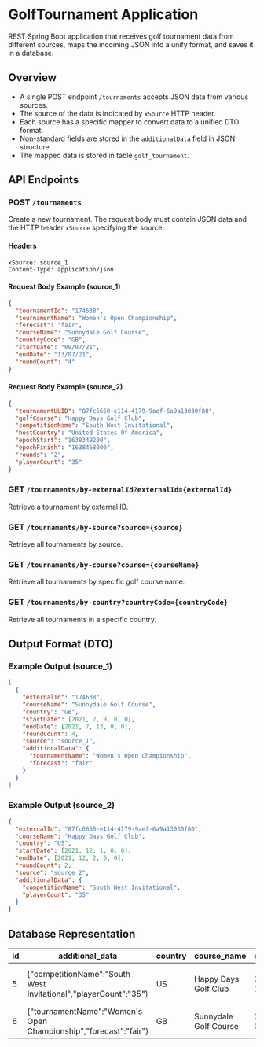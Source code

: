 # GolfTournament Application

REST Spring Boot application that receives golf tournament data from different sources, maps the incoming JSON into a unify format, and saves it in a database.

## Overview

- A single POST endpoint `/tournaments` accepts JSON data from various sources.
- The source of the data is indicated by `xSource` HTTP header.
- Each source has a specific mapper to convert data to a unified DTO format.
- Non-standard fields are stored in the `additionalData` field in JSON structure.
- The mapped data is stored in table `golf_tournament`.

## API Endpoints

### POST `/tournaments`

Create a new tournament. The request body must contain JSON data and the HTTP header `xSource` specifying the source.

#### Headers

```
xSource: source_1
Content-Type: application/json
```

#### Request Body Example (source_1)

```json
{
  "tournamentId": "174638",
  "tournamentName": "Women's Open Championship",
  "forecast": "fair",
  "courseName": "Sunnydale Golf Course",
  "countryCode": "GB",
  "startDate": "09/07/21",
  "endDate": "13/07/21",
  "roundCount": "4"
}
```

#### Request Body Example (source_2)

```json
{
  "tournamentUUID": "87fc6650-e114-4179-9aef-6a9a13030f80",
  "golfCourse": "Happy Days Golf Club",
  "competitionName": "South West Invitational",
  "hostCountry": "United States Of America",
  "epochStart": "1638349200",
  "epochFinish": "1638468000",
  "rounds": "2",
  "playerCount": "35"
}
```

### GET `/tournaments/by-externalId?externalId={externalId}`

Retrieve a tournament by external ID.

### GET `/tournaments/by-source?source={source}`

Retrieve all tournaments by source.

### GET `/tournaments/by-course?course={courseName}`

Retrieve all tournaments by specific golf course name.

### GET `/tournaments/by-country?countryCode={countryCode}`

Retrieve all tournaments in a specific country.

## Output Format (DTO)

### Example Output (source_1)

```json
[
  {
    "externalId": "174638",
    "courseName": "Sunnydale Golf Course",
    "country": "GB",
    "startDate": [2021, 7, 9, 0, 0],
    "endDate": [2021, 7, 13, 0, 0],
    "roundCount": 4,
    "source": "source_1",
    "additionalData": {
      "tournamentName": "Women's Open Championship",
      "forecast": "fair"
    }
  }
]
```

### Example Output (source_2)

```json
{
  "externalId": "87fc6650-e114-4179-9aef-6a9a13030f80",
  "courseName": "Happy Days Golf Club",
  "country": "US",
  "startDate": [2021, 12, 1, 0, 0],
  "endDate": [2021, 12, 2, 0, 0],
  "roundCount": 2,
  "source": "source_2",
  "additionalData": {
    "competitionName": "South West Invitational",
    "playerCount": "35"
  }
}
```

## Database Representation

| id | additional_data | country | course_name | end_date | external_id | round_count | source | start_date |
|----|-----------------|---------|-------------|----------|-------------|-------------|--------|------------|
| 5  | {"competitionName":"South West Invitational","playerCount":"35"} | US | Happy Days Golf Club | 2021-12-02 | 87fc6650-e114-4179-9aef-6a9a13030f80 | 2 | source_2 | 2021-12-01 |
| 6  | {"tournamentName":"Women's Open Championship","forecast":"fair"} | GB | Sunnydale Golf Course | 2021-07-13 | 174638 | 4 | source_1 | 2021-07-09 |